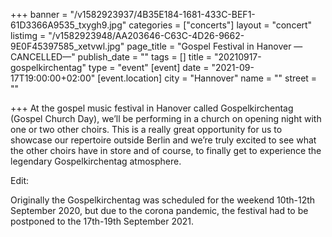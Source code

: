 +++
banner = "/v1582923937/4B35E184-1681-433C-BEF1-61D3366A9535_txygh9.jpg"
categories = ["concerts"]
layout = "concert"
listimg = "/v1582923948/AA203646-C63C-4D26-9662-9E0F45397585_xetvwl.jpg"
page_title = "Gospel Festival in Hanover  — CANCELLED—"
publish_date = ""
tags = []
title = "20210917-gospelkirchentag"
type = "event"
[event]
date = "2021-09-17T19:00:00+02:00"
[event.location]
city = "Hannover"
name = ""
street = ""

+++
At the gospel music festival in Hanover called Gospelkirchentag (Gospel Church Day), we’ll be performing in a church on opening night with one or two other choirs. This is a really great opportunity for us to showcase our repertoire outside Berlin and we’re truly excited to see what the other choirs have in store and of course, to finally get to experience the legendary Gospelkirchentag atmosphere.

Edit:

Originally the Gospelkirchentag was scheduled for the weekend 10th-12th September 2020, but due to the corona pandemic, the festival had to be postponed to the 17th-19th  September 2021.
